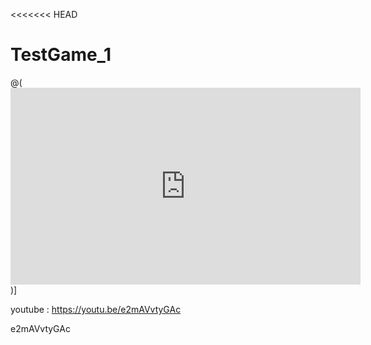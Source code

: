 <<<<<<< HEAD
# TestGame_1

@(<iframe width="560" height="315" src="https://www.youtube.com/embed/e2mAVvtyGAc" frameborder="0" allowfullscreen></iframe>)]

youtube : https://youtu.be/e2mAVvtyGAc

e2mAVvtyGAc
